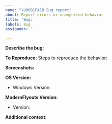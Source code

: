 ```yaml
---
name: "\U0001F41B Bug report"
about: Report errors or unexpected behavior
title: 'Bug:'
labels: Bug
assignees: ''

---
```


<!-- 🟥🟥🟥 A few rules to keep in mind- 🟥🟥🟥
1. Please check if there is already an issue for the bug you are facing.
2. It would be best to create the issue in English language.
3. Properly follow the issue template and do not delete the template.
🟥🟥🟥 All good? Continue with your issue :) 🟥🟥🟥
-->

**Describe the bug:**
<!-- A clear and concise description of what the bug is. -->

**To Reproduce:**
Steps to reproduce the behavior:
<!--
1. Go to '...'
2. Click on '....'
3. Scroll down to '....'
4. See error
-->

**Screenshots:**
<!-- If applicable, add screenshots below this line to help explain your problem. -->

**OS Version:**
 - Windows Version: <!-- [e.g.  Windows 10 20H2] -->

**ModernFlyouts Version:**
 - Version: <!-- [e.g. v0.9.1] -->

**Additional context:**
<!-- Add any other info about the problem below this line. -->
